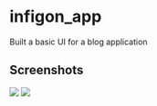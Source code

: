 # infigon_app

Built a basic UI for a blog application 

## Screenshots
<p float="left">
  <img src="https://user-images.githubusercontent.com/62417466/142131780-6e66775a-a50a-420d-a0a3-693b8490a44e.jpg">
  <img src="https://user-images.githubusercontent.com/62417466/142131858-744fe2ef-b210-41d0-be51-2ff48c8be07a.jpg">
 </p>
   
